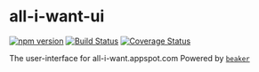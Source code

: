 # all-i-want-ui

[![npm version](https://badge.fury.io/js/all-i-want-ui.svg)](http://badge.fury.io/js/all-i-want-ui)
[![Build Status](https://travis-ci.org/jobsquad/all-i-want-ui.svg?branch=master)](https://travis-ci.org/jobsquad/all-i-want-ui)
[![Coverage Status](https://coveralls.io/repos/jobsquad/all-i-want-ui/badge.svg?branch=master)](https://coveralls.io/r/jobsquad/all-i-want-ui?branch=master)


The user-interface for all-i-want.appspot.com
Powered by [`beaker`](https://github.com/cyaninc/beaker)


